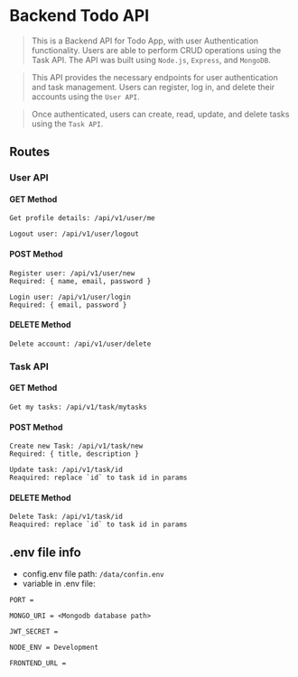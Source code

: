 # Backend Todo API

> This is a Backend API for Todo App, with user Authentication functionality. Users are able to perform CRUD operations using the Task API. The API was built using `Node.js`, `Express`, and `MongoDB`.

> This API provides the necessary endpoints for user authentication and task management. Users can register, log in, and delete their accounts using the `User API`.

> Once authenticated, users can create, read, update, and delete tasks using the `Task API`.

## **Routes**

### **User API**

#### GET Method

    Get profile details: /api/v1/user/me

    Logout user: /api/v1/user/logout

#### POST Method

    Register user: /api/v1/user/new
    Required: { name, email, password }

    Login user: /api/v1/user/login
    Required: { email, password }

#### DELETE Method

    Delete account: /api/v1/user/delete

### **Task API**

#### GET Method

    Get my tasks: /api/v1/task/mytasks

#### POST Method

    Create new Task: /api/v1/task/new
    Required: { title, description }

    Update task: /api/v1/task/id
    Reaquired: replace `id` to task id in params

#### DELETE Method

    Delete Task: /api/v1/task/id
    Reaquired: replace `id` to task id in params

## .env file info

- config.env file path: `/data/confin.env`
- variable in .env file:

```
PORT =

MONGO_URI = <Mongodb database path>

JWT_SECRET =

NODE_ENV = Development

FRONTEND_URL =

```
